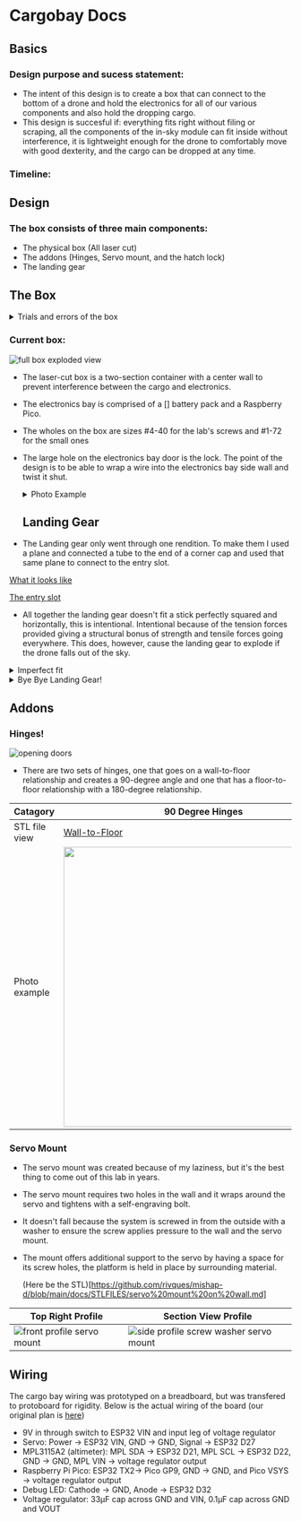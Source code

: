 # Cargobay Docs
## Basics
### Design purpose and sucess statement:
* The intent of this design is to create a box that can connect to the bottom of a drone and hold the electronics for all of our various components and also hold the dropping cargo.
* This design is succesful if: everything fits right without filing or scraping, all the components of the in-sky module can fit inside without interference, it is lightweight enough for the drone to comfortably move with good dexterity, and the cargo can be dropped at any time.
### Timeline:

## Design
###  The box consists of three main components:
* The physical box (All laser cut)
* The addons (Hinges, Servo mount, and the hatch lock)
* The landing gear

## The Box
<details>
<summary>Trials and errors of the box </summary>

### The box went through two renditions plus a couple renovations.
[Originally the box looked like this:](https://github.com/rivques/mishap-d/blob/main/docs/STLFILES/boxtry1-try2.md)

### Box Label and Purposes:
 <div class="image-container">    
    <a href="https://github.com/rivques/mishap-d/edit/main/docs/CargoBayCAD.md">    
      <img src="https://github.com/rivques/mishap-d/assets/91289762/71ebeea5-5f6d-4a5d-a75d-fd87f49da171" alt="GitHub" width="580" height="500">    
    </a>

  </div>  
  
| Sign  |  Object and Intended Purpose | Photo |
| ------------- | ------------- | ---- |
| Circle  | This is the lidar, it measures the height of the box. The orientation is down, towards the ground  | ![lidar mount](https://github.com/rivques/mishap-d/assets/91289762/b8dd66a4-f906-4cd0-a5d5-ab57b53b2111) |
| Triangle  | Electronics bay door. The locks on the side are intended to lock it in place. It can't fall into the box or out of the box, therefore, stuck.  | ![SIDE ELECTRONICS DOOR](https://github.com/rivques/mishap-d/assets/91289762/6bdf5b7f-37a0-4f17-b8a0-940c22bf9030) |
| Pentagon | This is the bracket that Mr. Miller made, it is used to lock the electronics bay door and  very helpful for full assemblies because it locks a nut inside its jaws and prevents it from falling out. | ![bracket locking electronics bay door](https://github.com/rivques/mishap-d/assets/91289762/478cef75-d241-4ef0-9613-791eaa76ad99) |
| Arrow | This is the release lock. It is a lock that is connected to a servo and when the servo moves the lock is released and the door can open and drop the payload. | ![servo lock](https://github.com/rivques/mishap-d/assets/91289762/84286759-9981-40ea-a782-b1483bb3ff6f) |





The problems with this box:
* The door on the side is intended for access to the wires. When put together there wasn't enough space to do what it was designed for: Accessing the wires with the ability to change them around.
* There was no switch hole
* You couldn't access the USB port on the microprocessor without taking it out.
* The hinges were too tight on the bolt that held them in place, therefore they would be unable to open due to just gravity.
* The big hole on the side of the back wall is designed to be an opening for the SD card reader and writer and it was mismeasured
* The holes that were intended to screw into the hinges interfered with the box's brackets.
  
</details>

### Current box:

![full box exploded view](https://github.com/rivques/mishap-d/assets/91289762/5324bdc1-6648-4a94-9335-00b292a45180)

* The laser-cut box is a two-section container with a center wall to prevent interference between the cargo and electronics.
* The electronics bay is comprised of a [] battery pack and a Raspberry Pico.
* The wholes on the box are sizes #4-40 for the lab's screws and #1-72 for the small ones
* The large hole on the electronics bay door is the lock. The point of the design is to be able to wrap a wire into the electronics bay side wall and twist it shut.
  <details>
  <summary>Photo Example</summary>
  <div class="image-container">    
    <a href="https://github.com/rivques/mishap-d/edit/main/docs/CargoBayCAD.md">    
      <img src="https://github.com/rivques/mishap-d/assets/91289762/6ee7e501-42f9-4481-b5fa-4350b2900304" alt="GitHub" width="500" height="700">    
    </a>
  </div>  
  </details>

  ## Landing Gear
  
* The Landing gear only went through one rendition. To make them I used a plane and connected a tube to the end of a corner cap and used that same plane to connect to the entry slot.

[What it looks like](https://github.com/rivques/mishap-d/blob/main/docs/STLFILES/endcap.md)

[The entry slot](https://github.com/rivques/mishap-d/blob/main/docs/STLFILES/receiver.md)

* All together the landing gear doesn't fit a stick perfectly squared and horizontally, this is intentional. Intentional because of the tension forces provided giving a structural bonus of strength and tensile forces going everywhere. This does, however, cause the landing gear to explode if the drone falls out of the sky.
<details><summary>Imperfect fit</summary> 
 
![landing gear imperfections](https://github.com/rivques/mishap-d/assets/91289762/d265ea25-eabb-4198-a236-f222ed34d6b3)
</details>
<details><summary>Bye Bye Landing Gear!</summary> 

 
![landing gear bomb num.1](https://github.com/rivques/mishap-d/assets/91289762/ffcf9fe4-5b3d-42f9-80c6-c5cbfefe46e5)

![landing gear bomb num.2](https://github.com/rivques/mishap-d/assets/91289762/5a3c16c8-40b6-4bbd-a4d1-9a455e789179)
</details>

## Addons
### Hinges!
![opening doors](https://github.com/rivques/mishap-d/assets/91289762/68b1797e-d195-4143-83e4-84167e003d6e)
* There are two sets of hinges, one that goes on a wall-to-floor relationship and creates a 90-degree angle and one that has a floor-to-floor relationship with a 180-degree relationship.

| Catagory | 90 Degree Hinges | 180 Degree Hinges |
| -------- | ---------------- | ----------------- |
| STL file view | [Wall-to-Floor](https://github.com/rivques/mishap-d/blob/main/docs/STLFILES/angled%20hinges.md) | [Floor-to-Floor](https://github.com/rivques/mishap-d/blob/main/docs/STLFILES/straight%20hinges.md) |
| Photo example | <img src="https://github.com/rivques/mishap-d/assets/91289762/a7cbe299-030f-4916-95d3-27764919067f" width="500" height="500" /> | <img src="https://github.com/rivques/mishap-d/assets/91289762/fad67f51-4504-476e-8fad-b35a5d2c8554" width="500" height="500" /> |

### Servo Mount
* The servo mount was created because of my laziness, but it's the best thing to come out of this lab in years.
* The servo mount requires two holes in the wall and it wraps around the servo and tightens with a self-engraving bolt.
* It doesn't fall because the system is screwed in from the outside with a washer to ensure the screw applies pressure to the wall and the servo mount.
* The mount offers additional support to the servo by having a space for its screw holes, the platform is held in place by surrounding material.

  (Here be the STL)[https://github.com/rivques/mishap-d/blob/main/docs/STLFILES/servo%20mount%20on%20wall.md]
  
| Top Right Profile | Section View Profile |
| ---- | ---- |
| ![front profile servo mount](https://github.com/rivques/mishap-d/assets/91289762/468412ae-5729-44a5-9b58-eb9be3fedeec) | ![side profile screw washer servo mount](https://github.com/rivques/mishap-d/assets/91289762/0ba4db49-f677-4ae6-b2b6-89ad9c74a286) |

## Wiring
The cargo bay wiring was prototyped on a breadboard, but was transfered to protoboard for rigidity. Below is the actual wiring of the board (our original plan is [here](/payload-circuit.fzz))
* 9V in through switch to ESP32 VIN and input leg of voltage regulator
* Servo: Power -> ESP32 VIN, GND -> GND, Signal -> ESP32 D27
* MPL3115A2 (altimeter): MPL SDA -> ESP32 D21, MPL SCL -> ESP32 D22, GND -> GND, MPL VIN -> voltage regulator output
* Raspberry Pi Pico: ESP32 TX2-> Pico GP9, GND -> GND, and Pico VSYS -> voltage regulator output
* Debug LED: Cathode -> GND, Anode -> ESP32 D32
* Voltage regulator: 33µF cap across GND and VIN, 0.1µF cap across GND and VOUT